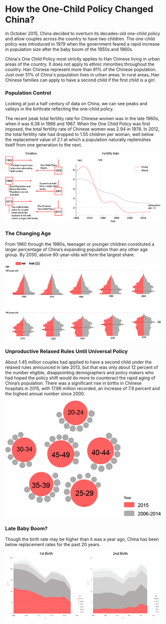 # How the One-Child Policy Changed China?

In October 2015, China decided to overturn its decades-old one-child policy and allow couples across the country to have two children. The one-child policy was introduced in 1979 when the government feared a rapid increase in population size after the baby boom of the 1950s and 1960s. 

China's One Child Policy most strictly applies to Han Chinese living in urban areas of the country. It does not apply to ethnic minorities throughout the country. Han Chinese represent more than 91% of the Chinese population. Just over 51% of China's population lives in urban areas. In rural areas, Han Chinese families can apply to have a second child if the first child is a girl.

### Population Control

Looking at just a half century of data on China, we can see peaks and valleys in the birthrate reflecting the one-child policy.

The recent peak total fertility rate for Chinese women was in the late 1960s, when it was 6.38 in 1966 and 1967. When the One Child Policy was first imposed, the total fertility rate of Chinese women was 2.94 in 1978. In 2012, the total fertility rate had dropped to 1.55 children per woman, well below the replacement value of 2.1 at which a population naturally replenishes itself from one generation to the next.


![](Untitled-18.png)



### The Changing Age

From 1960 through the 1980s, teenager or younger children constituted a larger percentage of China’s expanding population than any other age group. 
By 2050, above 60-year-olds will form the largest share.


![](Untitled-19.png)



### Unproductive Relaxed Rules Until Universal Policy

About 1.45 million couples had applied to have a second child under the relaxed rules announced in late 2013, but that was only about 12 percent of the number eligible, disappointing demographers and policy makers who had hoped the policy shift would do more to counteract the rapid aging of China’s population. There was a significant rise in births in Chinese hospitals in 2015, with 17.86 million recorded, an increase of 7.9 percent and the highest annual number since 2000.


![](Untitled-2.png)



### Late Baby Boom?

Though the birth rate may be higher than it was a year ago, China has been below replacement rates for the past 20 years. 


![](Untitled-20.png)